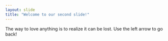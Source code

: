 ```yaml
---
layout: slide
title: "Welcome to our second slide!"
---
```

The way to love anything is to realize it can be lost.
Use the left arrow to go back!
